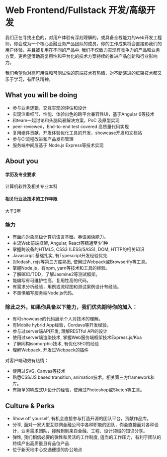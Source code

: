 # Web Frontend/Fullstack 开发/高级开发

我们正在寻找出色的，对用户体验有深刻理解的，或具备全栈能力的web开发工程师，你会成为一个核心金融业务产品团队的成员，你的工作成果将会直接影我们的用户体验，并且被复用在不同的产品中. 我们不仅致力实现有竞争力的产品和业务方案，更希望借助高复用性和平台化的技术方案持续的推进产品创新和行业影响力。

我们希望你对高可用性和可测试性的前端技术有热情，对不断演进的框架技术都又乐于学习，有团队精神。

## What you will be doing
- 参与业务逻辑，交互实现的评估和设计
- 实现注重细节、性能、体验出色的跨平台兼容性UI，基于Angular 6等技术
- 和team一起讨论和头脑风暴解决方案，PoC 及原型实现
- peer-reviewed，End-to-end test covered 高质量代码实现
- 复用组件贡献，开发体验优化工具的开发，showcase开发和文档站
- 参与CI流程改进和产品发布管理
- 服务端中间层基于 Node.js Express等技术实现

## About you
#### 学历及专业要求
计算机软件及相关专业本科
#### 相关行业及技术的工作年限
大于2年
### 能力
- 有面向对象高级计算机语言基础，英语阅读能力。
- 主流Web前端框架, Angular, React等精通至少1种
- 掌握跨设备的HTML5, CSS3 (LESS/SASS), DOM, HTTP的相关知识
- Javascript 基础扎实, 有Typescript开发经验优先.
- 对lodash, rxjs等第三方库熟悉, 使用过Webpack或Browserify等工具。
- 掌握Node.js，有npm, yarn等技术和工具的经验。
- 了解BDD/TDD，了解Jasmine2等测试框架。
- 能编写有可维护性高，复用性高的代码。
- 有需求分析经验，用例或流程图和测试案例设计有经验。
- 不畏惧编写服务端Node.js代码。


### 除此之外，如果你具备以下能力，我们优先期待你的加入：
- 有可showcase的代码展示个人对技术的理解。
- 有Mobile hybrid App经验，Cordava等开发经验。
- 参与过server端API开发, 理解RESTful API的设计
- 使用过server端渲染技术, 掌握Web服务端框架技术Express.js/Koa
- 了解同构isomorphic技术, 有优化SEO的经验
- 理解Webpack, 开发过Webpack的插件

对客户端动效有热情：
- 使用过SVG, Canvas等技术
- 熟悉CSS/JS based transition, animation技术，相关第三方framework和库。
- 有简单的响应式UI设计的经验，使用过Photoshop或Sketch等工具。

## Culture & Perks
- Show off yourself, 有机会直接参与打造开源的团队平台，贡献作品库。
- 分享, 面对一家大型互联网金融公司中各种职能的团队，你会直接面对各种设计，业务需求团队，接触到到来自金融、工程、设计领域的知识分享。
- 弹性, 我们相信必要的弹性和灵活的工作制度, 适当的工作压力，有利于团队的持续产出高质量且有品位产品.
- 位于新天地中心交通便捷的办公地点
